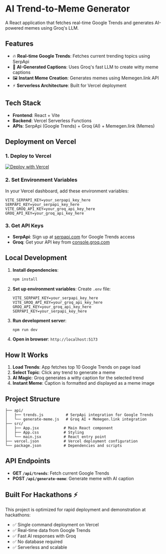 # AI Trend-to-Meme Generator

A React application that fetches real-time Google Trends and generates AI-powered memes using Groq's LLM.

## Features

- 🔥 **Real-time Google Trends**: Fetches current trending topics using SerpApi
- 🤖 **AI-Generated Captions**: Uses Groq's fast LLM to create witty meme captions
- 🖼️ **Instant Meme Creation**: Generates memes using Memegen.link API
- ⚡ **Serverless Architecture**: Built for Vercel deployment

## Tech Stack

- **Frontend**: React + Vite
- **Backend**: Vercel Serverless Functions
- **APIs**: SerpApi (Google Trends) + Groq (AI) + Memegen.link (Memes)

## Deployment on Vercel

### 1. Deploy to Vercel

[![Deploy with Vercel](https://vercel.com/button)](https://vercel.com/new/clone?repository-url=https://github.com/your-username/meme-generator)

### 2. Set Environment Variables

In your Vercel dashboard, add these environment variables:

```
VITE_SERPAPI_KEY=your_serpapi_key_here
SERPAPI_KEY=your_serpapi_key_here
VITE_GROQ_API_KEY=your_groq_api_key_here
GROQ_API_KEY=your_groq_api_key_here
```

### 3. Get API Keys

- **SerpApi**: Sign up at [serpapi.com](https://serpapi.com) for Google Trends access
- **Groq**: Get your API key from [console.groq.com](https://console.groq.com)

## Local Development

1. **Install dependencies**:
   ```bash
   npm install
   ```

2. **Set up environment variables**:
   Create `.env` file:
   ```
   VITE_SERPAPI_KEY=your_serpapi_key_here
   VITE_GROQ_API_KEY=your_groq_api_key_here
   GROQ_API_KEY=your_groq_api_key_here
   SERPAPI_KEY=your_serpapi_key_here
   ```

3. **Run development server**:
   ```bash
   npm run dev
   ```

4. **Open in browser**: `http://localhost:5173`

## How It Works

1. **Load Trends**: App fetches top 10 Google Trends on page load
2. **Select Topic**: Click any trend to generate a meme
3. **AI Magic**: Groq generates a witty caption for the selected trend
4. **Instant Meme**: Caption is formatted and displayed as a meme image

## Project Structure

```
├── api/
│   ├── trends.js          # SerpApi integration for Google Trends
│   └── generate-meme.js   # Groq AI + Memegen.link integration
├── src/
│   ├── App.jsx           # Main React component
│   ├── App.css           # Styling
│   └── main.jsx          # React entry point
├── vercel.json           # Vercel deployment configuration
└── package.json          # Dependencies and scripts
```

## API Endpoints

- **GET `/api/trends`**: Fetch current Google Trends
- **POST `/api/generate-meme`**: Generate meme with AI caption

## Built For Hackathons ⚡

This project is optimized for rapid deployment and demonstration at hackathons:
- ✅ Single command deployment on Vercel
- ✅ Real-time data from Google Trends
- ✅ Fast AI responses with Groq
- ✅ No database required
- ✅ Serverless and scalable
